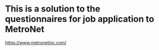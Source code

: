# This is a solution to the questionnaires for job application to MetroNet
https://www.metronetinc.com/

